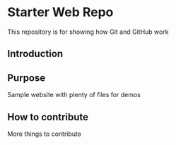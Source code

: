 # Starter Web Repo

This repository is for showing how Git and GitHub work

## Introduction

## Purpose

Sample website with plenty of files for demos

## How to contribute

More things to contribute
